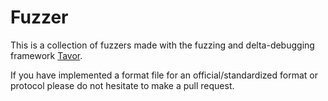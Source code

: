 # Fuzzer

This is a collection of fuzzers made with the fuzzing and delta-debugging framework [Tavor](https://github.com/zimmski/tavor).

If you have implemented a format file for an official/standardized format or protocol please do not hesitate to make a pull request.
